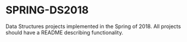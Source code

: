 # SPRING-DS2018
Data Structures projects implemented in the Spring of 2018. All projects should have a README describing functionality.
